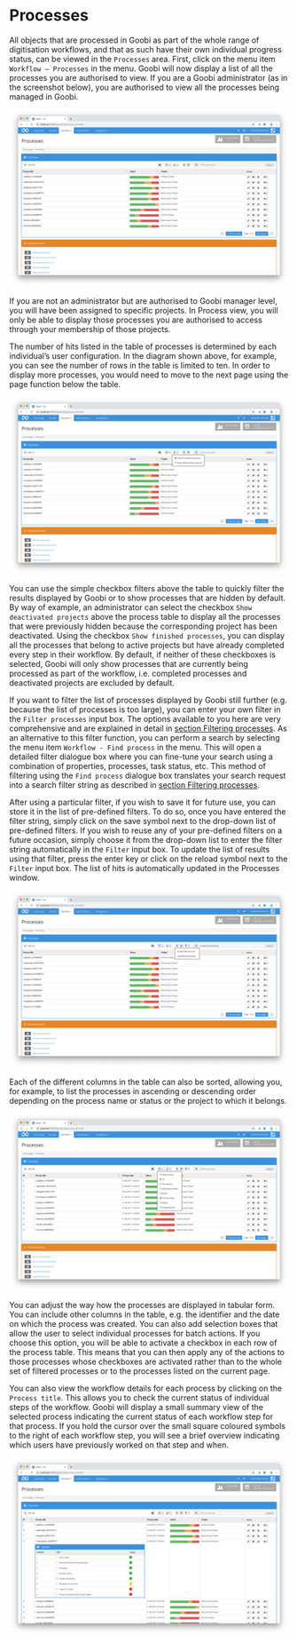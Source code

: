 # Processes

All objects that are processed in Goobi as part of the whole range of digitisation workflows, and that as such have their own individual progress status, can be viewed in the `Processes` area. First, click on the menu item `Workflow – Processes` in the menu. Goobi will now display a list of all the processes you are authorised to view. If you are a Goobi administrator \(as in the screenshot below\), you are authorised to view all the processes being managed in Goobi.

![Overview of all processes in Goobi](30-67e.png)

If you are not an administrator but are authorised to Goobi manager level, you will have been assigned to specific projects. In Process view, you will only be able to display those processes you are authorised to access through your membership of those projects.

The number of hits listed in the table of processes is determined by each individual’s user configuration. In the diagram shown above, for example, you can see the number of rows in the table is limited to ten. In order to display more processes, you would need to move to the next page using the page function below the table.

![Simple filters for processes](30-68e.png)

You can use the simple checkbox filters above the table to quickly filter the results displayed by Goobi or to show processes that are hidden by default. By way of example, an administrator can select the checkbox `Show deactivated projects` above the process table to display all the processes that were previously hidden because the corresponding project has been deactivated. Using the checkbox `Show finished processes`, you can display all the processes that belong to active projects but have already completed every step in their workflow. By default, if neither of these checkboxes is selected, Goobi will only show processes that are currently being processed as part of the workflow, i.e. completed processes and deactivated projects are excluded by default.

If you want to filter the list of processes displayed by Goobi still further \(e.g. because the list of processes is too large\), you can enter your own filter in the `Filter processes` input box. The options available to you here are very comprehensive and are explained in detail in [section Filtering processes](7.1.md). As an alternative to this filter function, you can perform a search by selecting the menu item `Workflow - Find process` in the menu. This will open a detailed filter dialogue box where you can fine-tune your search using a combination of properties, processes, task status, etc. This method of filtering using the `Find process` dialogue box translates your search request into a search filter string as described in [section Filtering processes](7.1.md).

After using a particular filter, if you wish to save it for future use, you can store it in the list of pre-defined filters. To do so, once you have entered the filter string, simply click on the save symbol next to the drop-down list of pre-defined filters. If you wish to reuse any of your pre-defined filters on a future occasion, simply choose it from the drop-down list to enter the filter string automatically in the `Filter` input box. To update the list of results using that filter, press the enter key or click on the reload symbol next to the `Filter` input box. The list of hits is automatically updated in the Processes window.

![List of predefined filters](30-69e.png)

Each of the different columns in the table can also be sorted, allowing you, for example, to list the processes in ascending or descending order depending on the process name or status or the project to which it belongs.

![Configuration of the columns to display](30-70e.png)

You can adjust the way how the processes are displayed in tabular form. You can include other columns in the table, e.g. the identifier and the date on which the process was created. You can also add selection boxes that allow the user to select individual processes for batch actions. If you choose this option, you will be able to activate a checkbox in each row of the process table. This means that you can then apply any of the actions to those processes whose checkboxes are activated rather than to the whole set of filtered processes or to the processes listed on the current page.

You can also view the workflow details for each process by clicking on the `Process title`. This allows you to check the current status of individual steps of the workflow. Goobi will display a small summary view of the selected process indicating the current status of each workflow step for that process. If you hold the cursor over the small square coloured symbols to the right of each workflow step, you will see a brief overview indicating which users have previously worked on that step and when.

![Process details with status of workflow steps](30-71e.png)
